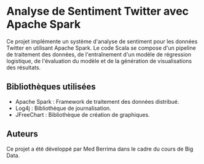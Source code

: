 # Analyse de Sentiment Twitter avec Apache Spark

Ce projet implémente un système d'analyse de sentiment pour les données Twitter en utilisant Apache Spark. Le code Scala se compose d'un pipeline de traitement des données, de l'entraînement d'un modèle de régression logistique, de l'évaluation du modèle et de la génération de visualisations des résultats.

## Bibliothèques utilisées
- Apache Spark : Framework de traitement des données distribué.
- Log4j : Bibliothèque de journalisation.
- JFreeChart : Bibliothèque de création de graphiques.

## Auteurs
Ce projet a été développé par Med Berrima dans le cadre du cours de Big Data.
